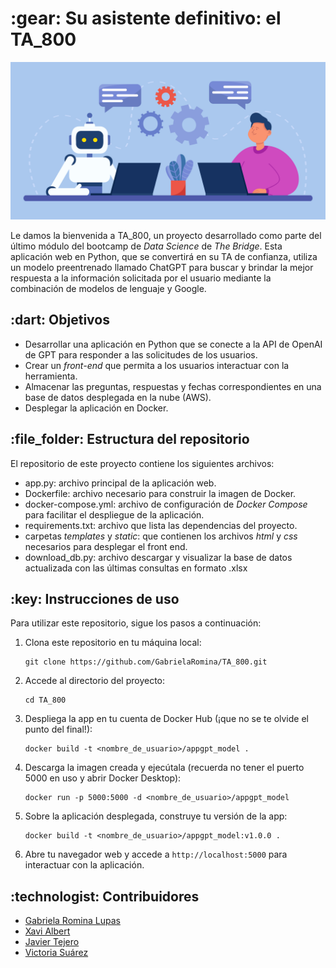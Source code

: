 <h1 id="Su asistente definitivo: el TA_800"> :gear: Su asistente definitivo: el TA_800</h1>

![Imagen de portada](images/Portada.jpg)


Le damos la bienvenida a TA_800, un proyecto desarrollado como parte del último módulo del bootcamp de *Data Science* de *The Bridge*. Esta aplicación web en Python, que se convertirá en su TA de confianza, utiliza un modelo preentrenado llamado ChatGPT para buscar y brindar la mejor respuesta a la información solicitada por el usuario mediante la combinación de modelos de lenguaje y Google.

<h2 id="Objetivos"> :dart: Objetivos</h2>

- Desarrollar una aplicación en Python que se conecte a la API de OpenAI de GPT para responder a las solicitudes de los usuarios.
- Crear un *front-end* que permita a los usuarios interactuar con la herramienta.
- Almacenar las preguntas, respuestas y fechas correspondientes en una base de datos desplegada en la nube (AWS).
- Desplegar la aplicación en Docker.

<h2 id="Estructura del repositorio"> :file_folder: Estructura del repositorio</h2>

El repositorio de este proyecto contiene los siguientes archivos:

* app.py: archivo principal de la aplicación web.
* Dockerfile: archivo necesario para construir la imagen de Docker.
* docker-compose.yml: archivo de configuración de *Docker Compose* para facilitar el despliegue de la aplicación.
* requirements.txt: archivo que lista las dependencias del proyecto.
* carpetas *templates* y *static*: que contienen los archivos *html* y *css* necesarios para desplegar el front end.
* download_db.py: archivo descargar y visualizar la base de datos actualizada con las últimas consultas en formato .xlsx

<h2 id="Instrucciones de uso"> :key: Instrucciones de uso</h2>

Para utilizar este repositorio, sigue los pasos a continuación:

1. Clona este repositorio en tu máquina local:

   ```shell
   git clone https://github.com/GabrielaRomina/TA_800.git
   ```

2. Accede al directorio del proyecto:

   ```shell
   cd TA_800
   ```

3. Despliega la app en tu cuenta de Docker Hub (¡que no se te olvide el punto del final!):

   ```shell
   docker build -t <nombre_de_usuario>/appgpt_model .
   ```

4. Descarga la imagen creada y ejecútala (recuerda no tener el puerto 5000 en uso y abrir Docker Desktop):

   ```shell
   docker run -p 5000:5000 -d <nombre_de_usuario>/appgpt_model
   ```

5. Sobre la aplicación desplegada, construye tu versión de la app:

   ```shell
   docker build -t <nombre_de_usuario>/appgpt_model:v1.0.0 .
   ```

6. Abre tu navegador web y accede a `http://localhost:5000` para interactuar con la aplicación.

<h2 id="Contribuidores"> :technologist: Contribuidores</h2>

-   [Gabriela Romina Lupas](https://github.com/GabrielaRomina) 
-   [Xavi Albert](https://github.com/XaviAlbert) 
-   [Javier Tejero](https://github.com/javiertejero1) 
-   [Victoria Suárez](https://github.com/Vihelmet) 